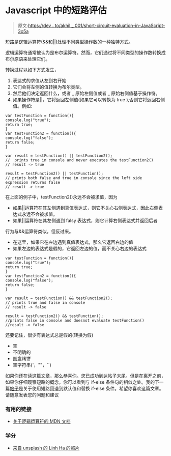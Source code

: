 # Javascript 中的短路评估

> 原文:[https://dev . to/akhil _ 001/short-circuit-evaluation-in-JavaScript-3o5a](https://dev.to/akhil_001/short-circuit-evaluation-in-javascript-3o5a)

短路是逻辑运算符(&&和||)处理不同类型操作数的一种独特方式。

逻辑运算符通常被认为是布尔运算符。然而，它们通过将不同类型的操作数转换成布尔原语来处理它们。

转换过程以如下方式发生，

1.  表达式的求值从左到右开始
2.  它们会将左侧的值转换为布尔类型。
3.  然后他们决定返回什么，或者 _ 原始左侧值或者 _ 原始右侧值基于操作符。
4.  如果操作符是||，它将返回左侧值(如果它可以转换为 true ),否则它将返回右侧值。例如:

```
var testFunction = function(){
console.log("true");
return true;
}
var testFunction2 = function(){
console.log("false");
return false;
}

var result = testFunction() || testFunction2();
//  prints true in console and never executes the testFunction2()
// result -> true

result = testFunction2() || testFunction();
// prints both false and true in console since the left side expression returns false
// result -> true 
```

在上面的例子中，testFunction2()永远不会被求值，因为

*   如果||运算符在其左侧遇到真值表达式，则它不关心右侧表达式，因此右侧表达式永远不会被求值。
*   如果||运算符在其左侧遇到 falsy 表达式，则它计算右侧表达式并返回后者

行为与&&运算符类似，但反过来。

*   在这里，如果它在左边遇到真值表达式，那么它返回右边的值
*   如果左边的表达式是假的，它返回左边的值，而不关心右边的表达式

```
var testFunction = function(){
console.log("true");
return true;
}
var testFunction2 = function(){
console.log("false");
return false;
}

var result = testFunction() && testFunction2();
// prints true and false in console
// result -> false

result = testFunction2() && testFunction();
//prints false in console and doesnot evaluate testFunction()
//result -> false 
```

还要记住，很少有表达式总是假的(转换为假)

*   空
*   不明确的
*   圆盘烤饼
*   空字符串('，""，``)

如果你还在读这篇文章，那么恭喜你。您已成功到达帖子末尾。但是在离开之前，如果你仔细观察短路的概念，你可以看到与 if-else 条件句的相似之处。我的下一篇[帖子](https://dev.to/akhil_001/replacing-the-if-else-conditionals-with-logical-operators-and-4hek)是关于使用短路回退到默认值和替换 if-else 条件。希望你喜欢这篇文章。请随意发表您的问题和建议

### [](#useful-links)有用的链接

*   [关于逻辑运算符的 MDN 文档](https://developer.mozilla.org/en-US/docs/Web/JavaScript/Reference/Operators/Logical_Operators)

### [](#credits)学分

*   [来自 unsplash 的 Linh Ha 的照片](https://unsplash.com/photos/ZYdKWY_sOJ8)